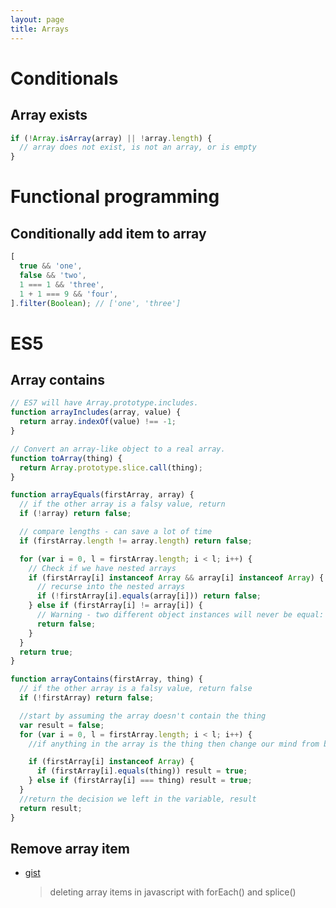 ```yaml
---
layout: page
title: Arrays
---
```


# Conditionals

## Array exists

```js
if (!Array.isArray(array) || !array.length) {
  // array does not exist, is not an array, or is empty
}
```

# Functional programming

## Conditionally add item to array

```js
[
  true && 'one',
  false && 'two',
  1 === 1 && 'three',
  1 + 1 === 9 && 'four',
].filter(Boolean); // ['one', 'three']
```

# ES5

## Array contains

```js
// ES7 will have Array.prototype.includes.
function arrayIncludes(array, value) {
  return array.indexOf(value) !== -1;
}

// Convert an array-like object to a real array.
function toArray(thing) {
  return Array.prototype.slice.call(thing);
}
```

```js
function arrayEquals(firstArray, array) {
  // if the other array is a falsy value, return
  if (!array) return false;

  // compare lengths - can save a lot of time
  if (firstArray.length != array.length) return false;

  for (var i = 0, l = firstArray.length; i < l; i++) {
    // Check if we have nested arrays
    if (firstArray[i] instanceof Array && array[i] instanceof Array) {
      // recurse into the nested arrays
      if (!firstArray[i].equals(array[i])) return false;
    } else if (firstArray[i] != array[i]) {
      // Warning - two different object instances will never be equal: {x:20} != {x:20}
      return false;
    }
  }
  return true;
}

function arrayContains(firstArray, thing) {
  // if the other array is a falsy value, return false
  if (!firstArray) return false;

  //start by assuming the array doesn't contain the thing
  var result = false;
  for (var i = 0, l = firstArray.length; i < l; i++) {
    //if anything in the array is the thing then change our mind from before

    if (firstArray[i] instanceof Array) {
      if (firstArray[i].equals(thing)) result = true;
    } else if (firstArray[i] === thing) result = true;
  }
  //return the decision we left in the variable, result
  return result;
}
```

## Remove array item

- [gist](https://gist.github.com/chad3814/2924672)
  > deleting array items in javascript with forEach() and splice()
